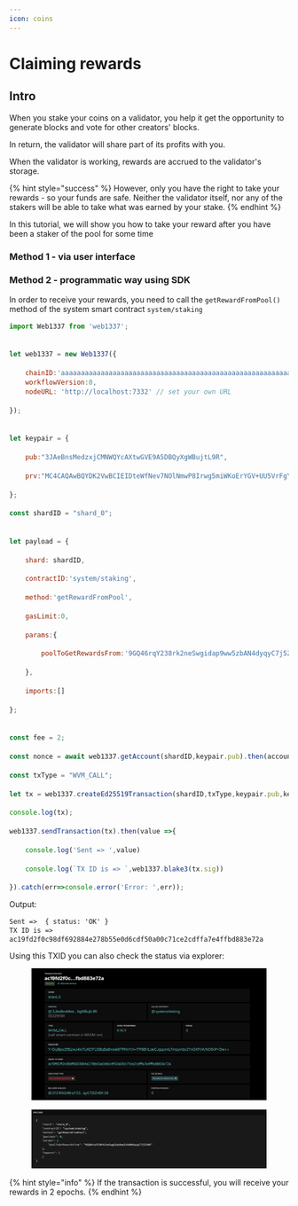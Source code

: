 ```yaml
---
icon: coins
---
```


# Claiming rewards

## Intro

When you stake your coins on a validator, you help it get the opportunity to generate blocks and vote for other creators' blocks.

In return, the validator will share part of its profits with you.

When the validator is working, rewards are accrued to the validator's storage.

{% hint style="success" %}
However, only you have the right to take your rewards - so your funds are safe. Neither the validator itself, nor any of the stakers will be able to take what was earned by your stake.
{% endhint %}

In this tutorial, we will show you how to take your reward after you have been a staker of the pool for some time

### Method 1 - via user interface <a href="#method-1-via-user-interface" id="method-1-via-user-interface"></a>

### Method 2 - programmatic way using SDK <a href="#method-2-programmatic-way-using-sdk" id="method-2-programmatic-way-using-sdk"></a>

In order to receive your rewards, you need to call the `getRewardFromPool()` method of the system smart contract `system/staking`

```javascript
import Web1337 from 'web1337';


let web1337 = new Web1337({

    chainID:'aaaaaaaaaaaaaaaaaaaaaaaaaaaaaaaaaaaaaaaaaaaaaaaaaaaaaaaaaaaaaaaa',
    workflowVersion:0,
    nodeURL: 'http://localhost:7332' // set your own URL

});


let keypair = {

    pub:"3JAeBnsMedzxjCMNWQYcAXtwGVE9A5DBQyXgWBujtL9R",

    prv:"MC4CAQAwBQYDK2VwBCIEIDteWfNev7NOlNmwP8Irwg5miWKoErYGV+UU5VrFgYev"

};

const shardID = "shard_0";


let payload = {

    shard: shardID,

    contractID:'system/staking',

    method:'getRewardFromPool',

    gasLimit:0,

    params:{

        poolToGetRewardsFrom:'9GQ46rqY238rk2neSwgidap9ww5zbAN4dyqyC7j5ZnBK'

    },

    imports:[]

};


const fee = 2;

const nonce = await web1337.getAccount(shardID,keypair.pub).then(account=>account.nonce+1);

const txType = "WVM_CALL";

let tx = web1337.createEd25519Transaction(shardID,txType,keypair.pub,keypair.prv,nonce,fee,payload);

console.log(tx);

web1337.sendTransaction(tx).then(value =>{

    console.log('Sent => ',value)

    console.log(`TX ID is => `,web1337.blake3(tx.sig))

}).catch(err=>console.error('Error: ',err));
```

Output:

```code-runner-output
Sent =>  { status: 'OK' }
TX ID is =>  ac19fd2f0c98df692884e278b55e0d6cdf50a00c71ce2cdffa7e4ffbd883e72a
```

Using this TXID you can also check the status via explorer:

<figure><img src="../../.gitbook/assets/image (56).png" alt=""><figcaption></figcaption></figure>

<figure><img src="../../.gitbook/assets/image (57).png" alt=""><figcaption></figcaption></figure>

{% hint style="info" %}
If the transaction is successful, you will receive your rewards in 2 epochs.
{% endhint %}
